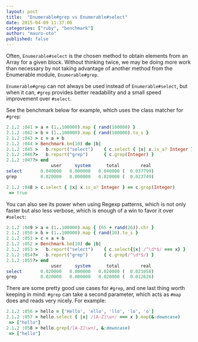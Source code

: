 ```yaml
---
layout: post
title:  "Enumerable#grep vs Enumerable#select"
date: 2015-04-09 11:37:00
categories: ["ruby", "benchmark"]
author: "mauro-oto"
published: false
---
```


Often, `Enumerable#select` is the chosen method to obtain elements from an
Array for a given block. Without thinking twice, we may be doing more work than
necessary by not taking advantage of another method from the Enumerable module,
`Enumerable#grep`.

<!--more-->

`Enumerable#grep` can not always be used instead of `Enumerable#select`, but
when it can, `#grep` provides better readability and a small speed improvement
over `#select`.

See the benchmark below for example, which uses the class matcher for `#grep`:

```ruby
2.1.2 :041 > a = (1..100000).map { rand(100000) }
2.1.2 :042 > b = (1..100000).map { rand(100000).to_s }
2.1.2 :043 > c = a + b
2.1.2 :044 > Benchmark.bm(10) do |b|
2.1.2 :045 >   b.report("select")    { c.select { |x| x.is_a? Integer } }
2.1.2 :046?>   b.report("grep")      { c.grep(Integer) }
2.1.2 :047?> end
                 user     system      total        real
select       0.040000   0.000000   0.040000 (  0.037799)
grep         0.020000   0.000000   0.020000 (  0.023749)

2.1.2 :048 > c.select { |x| x.is_a? Integer } == c.grep(Integer)
 => true
```

You can also see its power when using Regexp patterns, which is not only faster
but also less verbose, which is enough of a win to favor it over `#select`:

```ruby
2.1.2 :049 > a = (1..100000).map { (65 + rand(26)).chr }
2.1.2 :050 > b = (1..100000).map { rand(10).to_s }
2.1.2 :051 > c = a + b
2.1.2 :052 > Benchmark.bm(10) do |b|
2.1.2 :053 >   b.report("select")    { c.select{|x| /^\d*$/ === x} }
2.1.2 :054?>   b.report("grep")      { c.grep(/^\d*$/) }
2.1.2 :055?> end
                 user     system      total        real
select       0.020000   0.000000   0.020000 (  0.021058)
grep         0.020000   0.000000   0.020000 (  0.012626)
```

There are some pretty good use cases for `#grep`, and one last thing worth
keeping in mind: `#grep` can take a second parameter, which acts
as `#map` does and reads very nicely. For example:

```ruby
2.1.2 :056 > hello = ['Hello', 'ello', 'llo', 'lo', 'o']
2.1.2 :057 > hello.select { |x| /[A-Z]\w+/ === x }.map(&:downcase)
 => ["hello"]
2.1.2 :058 > hello.grep(/[A-Z]\w+/, &:downcase)
 => ["hello"]
```
